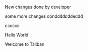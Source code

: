 New changes done by developer

some more changes dondddddddeddd


cccccc

Hello World

Welcome to Taliban
